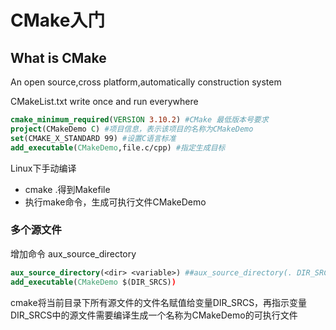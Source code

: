 # CMake入门

## What is CMake

An open source,cross platform,automatically construction system

CMakeList.txt write once and run everywhere

```cmake
cmake_minimum_required(VERSION 3.10.2) #CMake 最低版本号要求
project(CMakeDemo C) #项目信息，表示该项目的名称为CMakeDemo
set(CMAKE_X_STANDARD 99) #设置C语言标准
add_executable(CMakeDemo,file.c/cpp) #指定生成目标
```

Linux下手动编译

* cmake .得到Makefile
* 执行make命令，生成可执行文件CMakeDemo

### 多个源文件

增加命令 aux_source_directory

```cmake
aux_source_directory(<dir> <variable>) ##aux_source_directory(. DIR_SRCS)
add_executable(CMakeDemo $(DIR_SRCS))
```

cmake将当前目录下所有源文件的文件名赋值给变量DIR_SRCS，再指示变量DIR_SRCS中的源文件需要编译生成一个名称为CMakeDemo的可执行文件